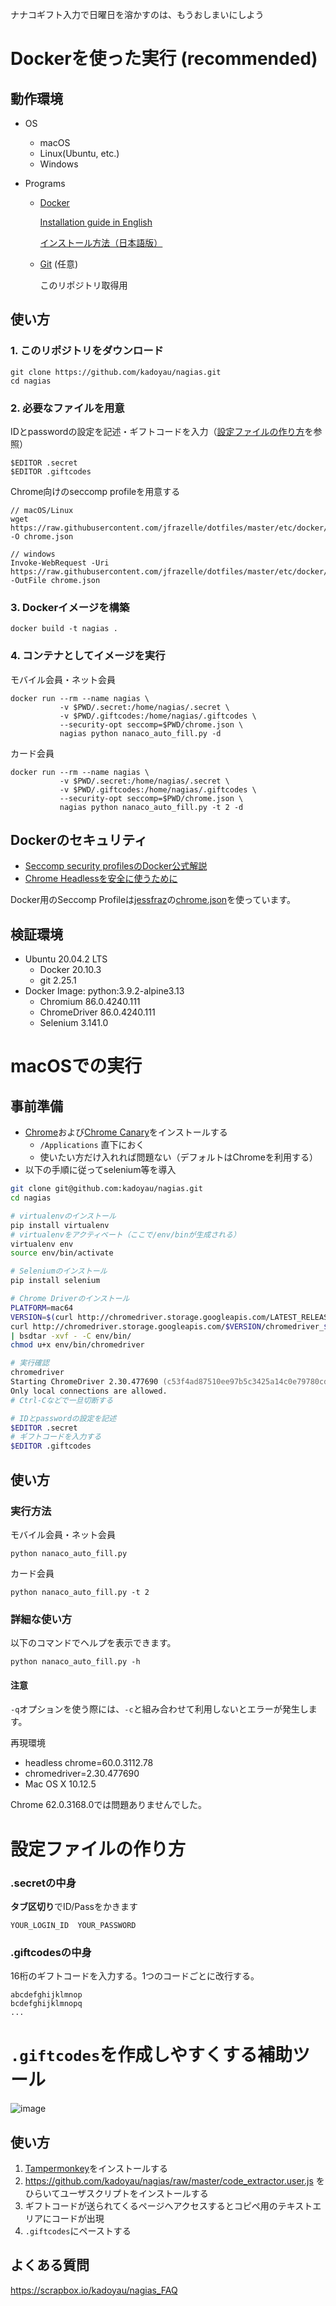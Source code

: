 ナナコギフト入力で日曜日を溶かすのは、もうおしまいにしよう

# Dockerを使った実行 (recommended)
## 動作環境
- OS
  - macOS
  - Linux(Ubuntu, etc.)
  - Windows

- Programs
  - [Docker](https://www.docker.com/)
  
    [Installation guide in English](https://docs.docker.com/get-docker/)
    
    [インストール方法（日本語版）](https://docs.docker.jp/get-docker.html)
  
  - [Git](https://git-scm.com/) (任意)
  
    このリポジトリ取得用

## 使い方
### 1. このリポジトリをダウンロード
```
git clone https://github.com/kadoyau/nagias.git
cd nagias
```

### 2. 必要なファイルを用意
IDとpasswordの設定を記述・ギフトコードを入力（[設定ファイルの作り方](#設定ファイルの作り方)を参照）
```
$EDITOR .secret
$EDITOR .giftcodes
```
Chrome向けのseccomp profileを用意する
```
// macOS/Linux
wget https://raw.githubusercontent.com/jfrazelle/dotfiles/master/etc/docker/seccomp/chrome.json -O chrome.json

// windows
Invoke-WebRequest -Uri https://raw.githubusercontent.com/jfrazelle/dotfiles/master/etc/docker/seccomp/chrome.json -OutFile chrome.json
```

### 3. Dockerイメージを構築
```
docker build -t nagias .
```

### 4. コンテナとしてイメージを実行
モバイル会員・ネット会員
```
docker run --rm --name nagias \
           -v $PWD/.secret:/home/nagias/.secret \
           -v $PWD/.giftcodes:/home/nagias/.giftcodes \
           --security-opt seccomp=$PWD/chrome.json \
           nagias python nanaco_auto_fill.py -d
```

カード会員
```
docker run --rm --name nagias \
           -v $PWD/.secret:/home/nagias/.secret \
           -v $PWD/.giftcodes:/home/nagias/.giftcodes \
           --security-opt seccomp=$PWD/chrome.json \
           nagias python nanaco_auto_fill.py -t 2 -d
```

## Dockerのセキュリティ
- [Seccomp security profilesのDocker公式解説](https://docs.docker.com/engine/security/seccomp/)
- [Chrome Headlessを安全に使うために](https://github.com/Zenika/alpine-chrome#-the-best-with-seccomp)

Docker用のSeccomp Profileは[jessfraz](https://github.com/jessfraz)の[chrome.json](https://github.com/jessfraz/dotfiles/blob/master/etc/docker/seccomp/chrome.json)を使っています。

## 検証環境
- Ubuntu 20.04.2 LTS
  - Docker 20.10.3
  - git 2.25.1
- Docker Image: python:3.9.2-alpine3.13
  - Chromium 86.0.4240.111
  - ChromeDriver 86.0.4240.111
  - Selenium 3.141.0

# macOSでの実行
## 事前準備
- [Chrome](https://www.google.co.jp/chrome/browser/desktop/index.html)および[Chrome Canary](https://www.google.co.jp/chrome/browser/canary.html)をインストールする
  - `/Applications` 直下におく
  - 使いたい方だけ入れれば問題ない（デフォルトはChromeを利用する）
- 以下の手順に従ってselenium等を導入
```zsh
git clone git@github.com:kadoyau/nagias.git
cd nagias

# virtualenvのインストール
pip install virtualenv
# virtualenvをアクティベート（ここで/env/binが生成される）
virtualenv env
source env/bin/activate

# Seleniumのインストール
pip install selenium

# Chrome Driverのインストール
PLATFORM=mac64
VERSION=$(curl http://chromedriver.storage.googleapis.com/LATEST_RELEASE)
curl http://chromedriver.storage.googleapis.com/$VERSION/chromedriver_$PLATFORM.zip \
| bsdtar -xvf - -C env/bin/
chmod u+x env/bin/chromedriver

# 実行確認
chromedriver
Starting ChromeDriver 2.30.477690 (c53f4ad87510ee97b5c3425a14c0e79780cdf262) on port 9515
Only local connections are allowed.
# Ctrl-Cなどで一旦切断する

# IDとpasswordの設定を記述
$EDITOR .secret
# ギフトコードを入力する
$EDITOR .giftcodes 
```
## 使い方

### 実行方法
モバイル会員・ネット会員
```
python nanaco_auto_fill.py
```

カード会員

```
python nanaco_auto_fill.py -t 2
```
### 詳細な使い方
以下のコマンドでヘルプを表示できます。
```
python nanaco_auto_fill.py -h
```
#### 注意
`-q`オプションを使う際には、`-c`と組み合わせて利用しないとエラーが発生します。

再現環境
 - headless chrome=60.0.3112.78
 - chromedriver=2.30.477690
 - Mac OS X 10.12.5

Chrome 62.0.3168.0では問題ありませんでした。


# 設定ファイルの作り方
### .secretの中身
**タブ区切り**でID/Passをかきます
```
YOUR_LOGIN_ID  YOUR_PASSWORD
```

### .giftcodesの中身
16桁のギフトコードを入力する。1つのコードごとに改行する。
```
abcdefghijklmnop
bcdefghijklmnopq
...
```

# `.giftcodes`を作成しやすくする補助ツール
![image](https://i.gyazo.com/a77e64e6781ef77aabc673cfc37e7997.png)

## 使い方
1. [Tampermonkey](http://tampermonkey.net/)をインストールする
2. https://github.com/kadoyau/nagias/raw/master/code_extractor.user.js をひらいてユーザスクリプトをインストールする
3. ギフトコードが送られてくるページへアクセスするとコピペ用のテキストエリアにコードが出現
4. `.giftcodes`にペーストする

## よくある質問
https://scrapbox.io/kadoyau/nagias_FAQ

